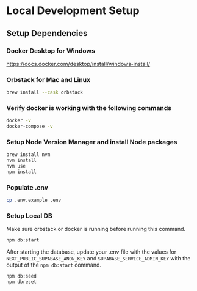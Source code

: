# Local Development Setup

## Setup Dependencies

### Docker Desktop for Windows
https://docs.docker.com/desktop/install/windows-install/

### Orbstack for Mac and Linux
```zsh
brew install --cask orbstack
```

### Verify docker is working with the following commands
```zsh
docker -v
docker-compose -v
```

### Setup Node Version Manager and install Node packages
```zsh
brew install nvm
nvm install
nvm use
npm install
```

### Populate .env
```zsh
cp .env.example .env
```

### Setup Local DB
Make sure orbstack or docker is running before running this command.
```zsh
npm db:start
```

After starting the database, update your .env file with the values for `NEXT_PUBLIC_SUPABASE_ANON_KEY` and
`SUPABASE_SERVICE_ADMIN_KEY` with the output of the `npm db:start` command.

```zsh
npm db:seed
npm dbreset
```